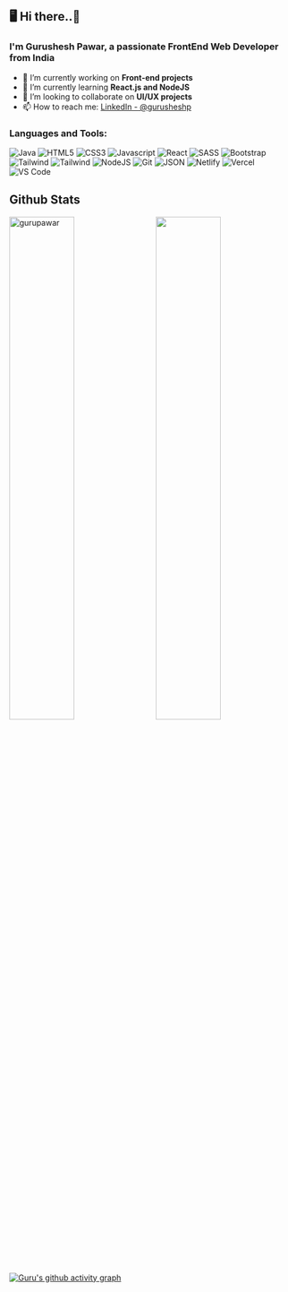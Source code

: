 ## 🖥 Hi there..👋

<h3>I'm Gurushesh Pawar, a passionate FrontEnd Web Developer from India</h3>

- 🔭 I’m currently working on **Front-end projects**
- 🌱 I’m currently learning **React.js and NodeJS**
- 👯 I’m looking to collaborate on **UI/UX projects**
- 📫 How to reach me: [LinkedIn - @gurusheshp](https://www.linkedin.com/in/gurusheshp/)

<h3 align="left">Languages and Tools:</h3>
<p> 
 <img alt="Java" src="https://img.shields.io/badge/java-%23ED8B00.svg?style=for-the-badge&logo=java&logoColor=white"/>	
 <img alt="HTML5" src="https://img.shields.io/badge/html5-%23E34F26.svg?style=for-the-badge&logo=html5&logoColor=white" />
 <img alt="CSS3" src="https://img.shields.io/badge/css3-%231572B6.svg?style=for-the-badge&logo=css3&logoColor=white" />
 <img alt="Javascript" src="https://img.shields.io/badge/javascript-%23323330.svg?style=for-the-badge&logo=javascript&logoColor=%23F7DF1E"/>	
 <img alt="React" src="https://img.shields.io/badge/react-%2320232a.svg?style=for-the-badge&logo=react&logoColor=%2361DAFB"/>
  <img alt="SASS" src="https://img.shields.io/badge/SASS-hotpink.svg?style=for-the-badge&logo=SASS&logoColor=white"/>
 <img alt="Bootstrap" src="https://img.shields.io/badge/Bootstrap-563D7C?style=for-the-badge&logo=bootstrap&logoColor=white"/>
 <img alt="Tailwind" src="https://img.shields.io/badge/Tailwind_CSS-38B2AC?style=for-the-badge&logo=tailwind-css&logoColor=white"/>
 <img alt="Tailwind" src="https://img.shields.io/badge/Tailwind_CSS-38B2AC?style=for-the-badge&logo=tailwind-css&logoColor=white"/>
 <img alt="NodeJS" src="https://img.shields.io/badge/Node.js-339933?style=for-the-badge&logo=nodedotjs&logoColor=white"/>
	
 <img alt="Git" src="https://img.shields.io/badge/git-%23F05033.svg?style=for-the-badge&logo=git&logoColor=white"/>	
 <img alt="JSON" src="https://img.shields.io/badge/json-5E5C5C?style=for-the-badge&logo=json&logoColor=white"/>	

 <img alt="Netlify" src="https://img.shields.io/badge/netlify-%23000000.svg?style=for-the-badge&logo=netlify&logoColor=#00C7B7"/>
 <img alt="Vercel" src="https://img.shields.io/badge/vercel-%23000000.svg?style=for-the-badge&logo=vercel&logoColor=white"/>	
 <img alt="VS Code" src="https://img.shields.io/badge/Visual%20Studio%20Code-0078d7.svg?style=for-the-badge&logo=visual-studio-code&logoColor=white"/>
	
</p>


## Github Stats
<p>
  <img src="https://github-readme-stats.vercel.app/api/top-langs/?username=gurupawar&layout=compact&theme=white" alt="gurupawar" width=48%" >
  <img src="https://github-readme-stats.vercel.app/api?username=gurupawar&&show_icons=true&theme=graywhite" align="right" width="48%">
</p>


[![Guru's github activity graph](https://activity-graph.herokuapp.com/graph?username=gurupawar&theme=xcode)](https://git.io/gurupawar)


